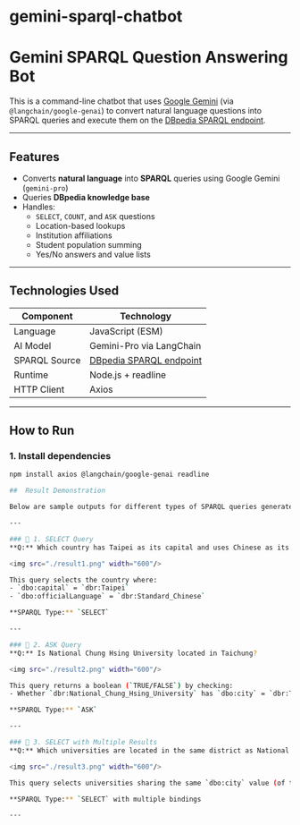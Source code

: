 # gemini-sparql-chatbot

#  Gemini SPARQL Question Answering Bot

This is a command-line chatbot that uses [Google Gemini](https://ai.google.dev/) (via `@langchain/google-genai`) to convert natural language questions into SPARQL queries and execute them on the [DBpedia SPARQL endpoint](https://dbpedia.org/sparql).

---

##  Features

- Converts **natural language** into **SPARQL** queries using Google Gemini (`gemini-pro`)
- Queries **DBpedia knowledge base**
- Handles:
  - `SELECT`, `COUNT`, and `ASK` questions
  - Location-based lookups
  - Institution affiliations
  - Student population summing
  - Yes/No answers and value lists

---

##  Technologies Used

| Component     | Technology                          |
|---------------|--------------------------------------|
| Language      | JavaScript (ESM)                    |
| AI Model      | Gemini-Pro via LangChain            |
| SPARQL Source | [DBpedia SPARQL endpoint](https://dbpedia.org/sparql) |
| Runtime       | Node.js + readline                  |
| HTTP Client   | Axios                               |

---

##  How to Run

### 1. Install dependencies
```bash
npm install axios @langchain/google-genai readline

##  Result Demonstration

Below are sample outputs for different types of SPARQL queries generated by the chatbot. Each example shows the user question, the generated SPARQL query, and the final answer returned from DBpedia.

---

### 🔹 1. SELECT Query  
**Q:** Which country has Taipei as its capital and uses Chinese as its official language?

<img src="./result1.png" width="600"/>

This query selects the country where:
- `dbo:capital` = `dbr:Taipei`
- `dbo:officialLanguage` = `dbr:Standard_Chinese`

**SPARQL Type:** `SELECT`

---

### 🔹 2. ASK Query  
**Q:** Is National Chung Hsing University located in Taichung?

<img src="./result2.png" width="600"/>

This query returns a boolean (`TRUE/FALSE`) by checking:
- Whether `dbr:National_Chung_Hsing_University` has `dbo:city` = `dbr:Taichung`

**SPARQL Type:** `ASK`

---

### 🔹 3. SELECT with Multiple Results  
**Q:** Which universities are located in the same district as National Chung Hsing University?

<img src="./result3.png" width="600"/>

This query selects universities sharing the same `dbo:city` value (of type `District_(Taiwan)`) as National Chung Hsing University.

**SPARQL Type:** `SELECT` with multiple bindings

---
